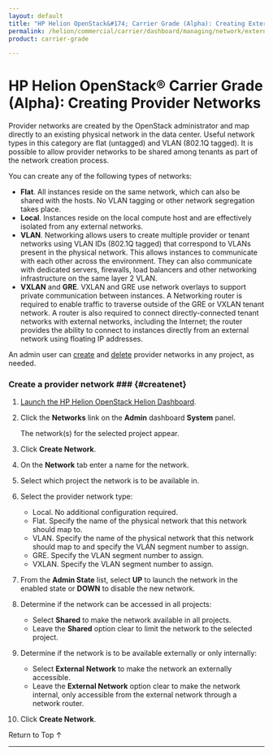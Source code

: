 ```yaml
---
layout: default
title: "HP Helion OpenStack&#174; Carrier Grade (Alpha): Creating Externally Available Networks"
permalink: /helion/commercial/carrier/dashboard/managing/network/external/create/
product: carrier-grade

---
```

<!--UNDER REVISION-->

<script>

function PageRefresh {
onLoad="window.refresh"
}

PageRefresh();

</script>

<!--
<p style="font-size: small;"> <a href="/helion/commercial/carrier/ga1/install/">&#9664; PREV</a> | <a href="/helion/commercial/carrier/ga1/install-overview/">&#9650; UP</a> | <a href="/helion/commercial/carrier/ga1/">NEXT &#9654;</a></p> 
-->

# HP Helion OpenStack&#174; Carrier Grade (Alpha): Creating Provider Networks

Provider networks are created by the OpenStack administrator and map directly to an existing physical network in the data center. Useful network types in this category are flat (untagged) and VLAN (802.1Q tagged). It is possible to allow provider networks to be shared among tenants as part of the network creation process.

You can create any of the following types of networks:

* **Flat**. All instances reside on the same network, which can also be shared with the hosts. No VLAN tagging or other network segregation takes place. 
* **Local**. Instances reside on the local compute host and are effectively isolated from any external networks.
* **VLAN**. Networking allows users to create multiple provider or tenant networks using VLAN IDs (802.1Q tagged) that correspond to VLANs present in the physical network. This allows instances to communicate with each other across the environment. They can also communicate with dedicated servers, firewalls, load balancers and other networking infrastructure on the same layer 2 VLAN.
* **VXLAN** and **GRE**. VXLAN and GRE use network overlays to support private communication between instances. A Networking router is required to enable traffic to traverse outside of the GRE or VXLAN tenant network. A router is also required to connect directly-connected tenant networks with external networks, including the Internet; the router provides the ability to connect to instances directly from an external network using floating IP addresses.

An admin user can [create](#createnet) and [delete](#deletenet) provider networks in any project, as needed.

### Create a provider network ### {#createnet}

1. [Launch the HP Helion OpenStack Helion Dashboard](/helion/openstack/carrier/dashboard/login/).

2. Click the **Networks** link on the **Admin** dashboard **System** panel.

	The network(s) for the selected project appear. 

3. Click **Create Network**.

4. On the **Network** tab enter a name for the network.

5. Select which project the network is to be available in. 
6. Select the provider network type:

	* Local. No additional configuration required.
	* Flat. Specify the name of the physical network that this network should map to.
	* VLAN. Specify the name of the physical network that this network should map to and specify the VLAN segment number to assign.
	* GRE. Specify the VLAN segment number to assign.
	* VXLAN. Specify the VLAN segment number to assign.

7. From the **Admin State** list, select **UP** to launch the network in the enabled state or **DOWN** to disable the new network.

8. Determine if the network can be accessed in all projects:

	* Select **Shared** to make the network available in all projects. 
	* Leave the **Shared** option clear to limit the network to the selected project. 

9. Determine if the network is to be available externally or only internally: 

	* Select **External Network** to make the network an externally accessible.
	* Leave the **External Network** option clear to make the network internal, only accessible from the external network through a network router. 

10. Click **Create Network**.  



<a href="#top" style="padding:14px 0px 14px 0px; text-decoration: none;"> Return to Top &#8593; </a>


----
